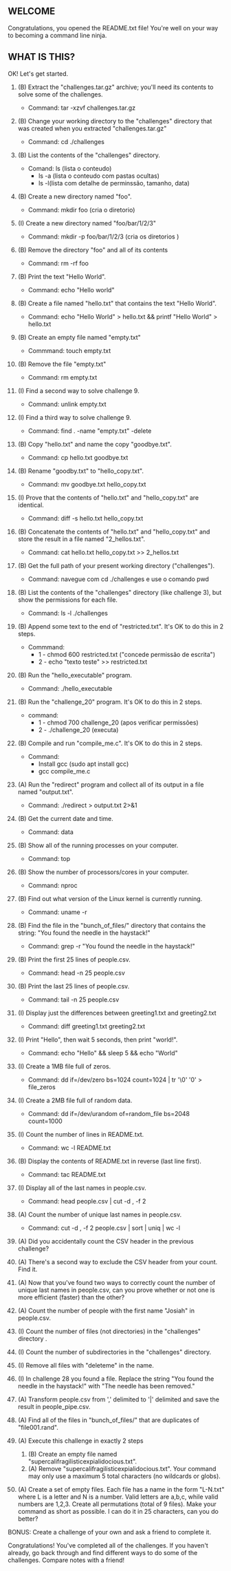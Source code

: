 WELCOME
--------------------------------------------------------------------------------
Congratulations, you opened the README.txt file! You're well on your way to
becoming a command line ninja.

WHAT IS THIS?
--------------------------------------------------------------------------------

OK! Let's get started.

1. (B) Extract the "challenges.tar.gz" archive; you'll need its contents to
   solve some of the challenges.
      - Command: tar -xzvf challenges.tar.gz

2. (B) Change your working directory to the "challenges" directory that was
   created when you extracted "challenges.tar.gz"
	- Command: cd ./challenges

3. (B) List the contents of the "challenges" directory.
	- Comand: ls (lista o conteudo)
		- ls -a (lista o conteudo com pastas ocultas)
		- ls -l(lista com detalhe de perminssão, tamanho, data)

4. (B) Create a new directory named "foo".
	- Command: mkdir foo (cria o diretorio)

5. (I) Create a new directory named "foo/bar/1/2/3"
	- Command: mkdir -p foo/bar/1/2/3 (cria os diretorios
)
6. (B) Remove the directory "foo" and all of its contents
	- Command: rm -rf foo

7. (B) Print the text "Hello World".
	- Command: echo "Hello world"

8. (B) Create a file named "hello.txt" that contains the text "Hello World".
	- Command: echo "Hello World" > hello.txt && printf "Hello World" > hello.txt

9. (B) Create an empty file named "empty.txt"
	- Commmand: touch empty.txt

10. (B) Remove the file "empty.txt"
	- Command: rm empty.txt

11. (I) Find a second way to solve challenge 9.
	- Command: unlink empty.txt

12. (I) Find a third way to solve challenge 9.
	- Command: find . -name "empty.txt" -delete

13. (B) Copy "hello.txt" and name the copy "goodbye.txt".
	- Command: cp hello.txt goodbye.txt

14. (B) Rename "goodby.txt" to "hello_copy.txt".
	- Command: mv goodbye.txt  hello_copy.txt

15. (I) Prove that the contents of "hello.txt" and "hello_copy.txt" are
    identical.
	- Command: diff -s hello.txt hello_copy.txt
 
16. (B) Concatenate the contents of "hello.txt" and "hello_copy.txt" and store
    the result in a file named "2_hellos.txt".
	- Command: cat hello.txt hello_copy.txt >> 2_hellos.txt

17. (B) Get the full path of your present working directory ("challenges").
	- Command: navegue com cd ./challenges e use o comando  pwd 

18. (B) List the contents of the "challenges" directory (like challenge 3), but
    show the permissions for each file.
	- Command: ls -l ./challenges

19. (B) Append some text to the end of "restricted.txt". It's OK to do this in
    2 steps.
	- Commmand: 
		- 1 - chmod 600 restricted.txt ("concede permissão de escrita")
		- 2 - echo "texto teste" >> restricted.txt

20. (B) Run the "hello_executable" program.
	- Command: ./hello_executable

21. (B) Run the "challenge_20" program. It's OK to do this in 2 steps.
	- command:
		- 1 - chmod 700 challenge_20 (apos verificar permissões)
		- 2 - ./challenge_20 (executa)

22. (B) Compile and run "compile_me.c". It's OK to do this in 2 steps.
	- Command: 
		- Install gcc (sudo apt install gcc)
		- gcc compile_me.c

23. (A) Run the "redirect" program and collect all of its output in a file
    named "output.txt".
	- Command: ./redirect > output.txt 2>&1

24. (B) Get the current date and time.
	- Command: data

25. (B) Show all of the running processes on your computer.
	- Command: top

26. (B) Show the number of processors/cores in your computer.
	- Command: nproc

27. (B) Find out what version of the Linux kernel is currently running.
	- Command: uname -r

28. (B) Find the file in the "bunch_of_files/" directory that contains the string:
    "You found the needle in the haystack!"
	- Command: grep -r "You found the needle in the haystack!"

29. (B) Print the first 25 lines of people.csv.
	- Command: head -n 25 people.csv

30. (B) Print the last 25 lines of people.csv.
	- Command: tail -n 25 people.csv
31. (I) Display just the differences between greeting1.txt and greeting2.txt
	- Command: diff greeting1.txt greeting2.txt

32. (I) Print "Hello", then wait 5 seconds, then print "world!".
	- Command: echo "Hello" && sleep 5 && echo "World"

33. (I) Create a 1MB file full of zeros.
	- Command: dd if=/dev/zero bs=1024 count=1024  | tr '\0' '0' > file_zeros

34. (I) Create a 2MB file full of random data.
	- Command: dd if=/dev/urandom of=random_file bs=2048 count=1000

35. (I) Count the number of lines in README.txt.
	- Command: wc -l README.txt

36. (B) Display the contents of README.txt in reverse (last line first).
	- Command: tac README.txt

37. (I) Display all of the last names in people.csv.
	- Command: head people.csv | cut -d , -f 2

38. (A) Count the number of unique last names in people.csv.
	- Command: cut -d , -f 2 people.csv | sort | uniq | wc -l

39. (A) Did you accidentally count the CSV header in the previous challenge?

40. (A) There's a second way to exclude the CSV header from your count. Find it.

41. (A) Now that you've found two ways to correctly count the number of unique
    last names in people.csv, can you prove whether or not one is more efficient
    (faster) than the other?

42. (A) Count the number of people with the first name "Josiah" in people.csv.

43. (I) Count the number of files (not directories) in the "challenges" directory .

44. (I) Count the number of subdirectories in the "challenges" directory.

45. (I) Remove all files with "deleteme" in the name.

46. (I) In challenge 28 you found a file. Replace the string "You found the
    needle in the haystack!" with "The needle has been removed."

47. (A) Transform people.csv from ',' delimited to '|' delimited and save the result in people_pipe.csv.

48. (A) Find all of the files in "bunch_of_files/" that are duplicates of "file001.rand".

49. (A) Execute this challenge in exactly 2 steps

    1) (B) Create an empty file named "supercalifragilisticexpialidocious.txt".
    2) (A) Remove "supercalifragilisticexpialidocious.txt". Your command may
           only use a maximum 5 total characters (no wildcards or globs).

50. (A) Create a set of empty files. Each file has a name in the form "L-N.txt"
    where L is a letter and N is a number. Valid letters are a,b,c, while valid
    numbers are 1,2,3. Create all permutations (total of 9 files). Make your
    command as short as possible. I can do it in 25 characters, can you do
    better?

BONUS: Create a challenge of your own and ask a friend to complete it.

Congratulations! You've completed all of the challenges. If you haven't
already, go back through and find different ways to do some of the challenges.
Compare notes with a friend!
